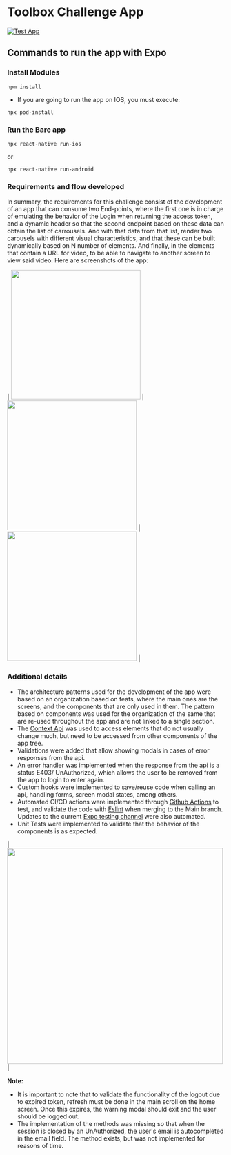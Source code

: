 # Toolbox Challenge App

[![Test App](https://github.com/CesarRivasP/toolbox-challenge/actions/workflows/test-app.yml/badge.svg?branch=main)](https://github.com/CesarRivasP/toolbox-challenge/actions/workflows/test-app.yml)

## Commands to run the app with Expo
### Install Modules

    npm install
    
   * If you are going to run the app on IOS, you must execute:

    npx pod-install

### Run the Bare app

    npx react-native run-ios
  or

    npx react-native run-android

### Requirements and flow developed
In summary, the requirements for this challenge consist of the development of an app that can consume two End-points, where the first one is in charge of emulating the behavior of the Login when returning the access token, and a dynamic header so that the second endpoint based on these data can obtain the list of carrousels. And with that data from that list, render two carousels with different visual characteristics, and that these can be built dynamically based on N number of elements. And finally, in the elements that contain a URL for video, to be able to navigate to another screen to view said video.
Here are screenshots of the app:

| <img src="https://user-images.githubusercontent.com/31055680/156285583-e71979b3-1259-41c3-ab8e-4668ceb669dc.png" width="300"/>     | <img src="https://user-images.githubusercontent.com/31055680/156285737-8af963f7-f47b-4d1c-a59e-da9388b654c1.png" width="300"/>     |  <img src="https://user-images.githubusercontent.com/31055680/156285822-747cd8ed-9dc6-481f-a7bf-7d2417adec48.png" width="300"/>     |

### Additional details
* The architecture patterns used for the development of the app were based on an organization based on feats, where the main ones are the screens, and the components that are only used in them. The pattern based on components was used for the organization of the same that are re-used throughout the app and are not linked to a single section.
* The [Context Api](https://es.reactjs.org/docs/context.html) was used to access elements that do not usually change much, but need to be accessed from other components of the app tree.
* Validations were added that allow showing modals in cases of error responses from the api.
* An error handler was implemented when the response from the api is a status E403/ UnAuthorized, which allows the user to be removed from the app to login to enter again.
* Custom hooks were implemented to save/reuse code when calling an api, handling forms, screen modal states, among others.
* Automated CI/CD actions were implemented through  [Github Actions](https://github.com/features/actions) to test, and validate the code with [Eslint](https://eslint.org/) when merging to the Main branch. Updates to the current [Expo testing channel](https://expo.dev/@cesarrivas10/ToolboxChallenge?release-channel=toolbox-challenge) were also automated.
* Unit Tests were implemented to validate that the behavior of the components is as expected.

| <img src="https://user-images.githubusercontent.com/31055680/156288264-82907683-c840-41c2-8d3f-9a4eaa08ae1e.png" width="500"/>     |

**Note:**
* It is important to note that to validate the functionality of the logout due to expired token, refresh must be done in the main scroll on the home screen. Once this expires, the warning modal should exit and the user should be logged out.
* The implementation of the methods was missing so that when the session is closed by an UnAuthorized, the user's email is autocompleted in the email field. The method exists, but was not implemented for reasons of time.
